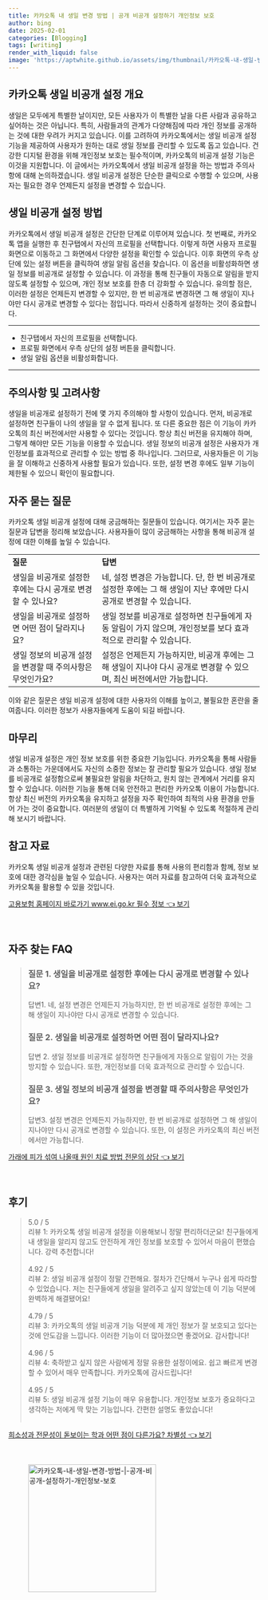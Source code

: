 ```yaml
---
title: 카카오톡 내 생일 변경 방법 | 공개 비공개 설정하기 개인정보 보호
author: bing
date: 2025-02-01
categories: [Blogging]
tags: [writing]
render_with_liquid: false
image: 'https://aptwhite.github.io/assets/img/thumbnail/카카오톡-내-생일-변경-방법-|-공개-비공개-설정하기-개인정보-보호.webp'
---
```



<h2 id='카카오톡 생일 비공개 설정 개요'>카카오톡 생일 비공개 설정 개요</h2>

<p>생일은 모두에게 특별한 날이지만, 모든 사용자가 이 특별한 날을 다른 사람과 공유하고 싶어하는 것은 아닙니다. 특히, 사람들과의 관계가 다양해짐에 따라 개인 정보를 공개하는 것에 대한 우려가 커지고 있습니다. 이를 고려하여 카카오톡에서는 생일 비공개 설정 기능을 제공하여 사용자가 원하는 대로 생일 정보를 관리할 수 있도록 돕고 있습니다. 건강한 디지털 환경을 위해 개인정보 보호는 필수적이며, 카카오톡의 비공개 설정 기능은 이것을 지원합니다. 이 글에서는 카카오톡에서 생일 비공개 설정을 하는 방법과 주의사항에 대해 논의하겠습니다. 생일 비공개 설정은 단순한 클릭으로 수행할 수 있으며, 사용자는 필요한 경우 언제든지 설정을 변경할 수 있습니다.</p>

<h2 id='생일 비공개 설정 방법'>생일 비공개 설정 방법</h2>

<p>카카오톡에서 생일 비공개 설정은 간단한 단계로 이루어져 있습니다. 첫 번째로, 카카오톡 앱을 실행한 후 친구탭에서 자신의 프로필을 선택합니다. 이렇게 하면 사용자 프로필 화면으로 이동하고 그 화면에서 다양한 설정을 확인할 수 있습니다. 이후 화면의 우측 상단에 있는 설정 버튼을 클릭하여 생일 알림 옵션을 찾습니다. 이 옵션을 비활성화하면 생일 정보를 비공개로 설정할 수 있습니다. 이 과정을 통해 친구들이 자동으로 알림을 받지 않도록 설정할 수 있으며, 개인 정보 보호를 한층 더 강화할 수 있습니다. 유의할 점은, 이러한 설정은 언제든지 변경할 수 있지만, 한 번 비공개로 변경하면 그 해 생일이 지나야만 다시 공개로 변경할 수 있다는 점입니다. 따라서 신중하게 설정하는 것이 중요합니다.</p>

<hr />

<ul>
    <li>친구탭에서 자신의 프로필을 선택합니다.</li>
    <li>프로필 화면에서 우측 상단의 설정 버튼을 클릭합니다.</li>
    <li>생일 알림 옵션을 비활성화합니다.</li>
</ul>

<hr />

<h2 id='주의사항 및 고려사항'>주의사항 및 고려사항</h2>

<p>생일을 비공개로 설정하기 전에 몇 가지 주의해야 할 사항이 있습니다. 먼저, 비공개로 설정하면 친구들이 나의 생일을 알 수 없게 됩니다. 또 다른 중요한 점은 이 기능이 카카오톡의 최신 버전에서만 사용할 수 있다는 것입니다. 항상 최신 버전을 유지해야 하며, 그렇게 해야만 모든 기능을 이용할 수 있습니다. 생일 정보의 비공개 설정은 사용자가 개인정보를 효과적으로 관리할 수 있는 방법 중 하나입니다. 그러므로, 사용자들은 이 기능을 잘 이해하고 신중하게 사용할 필요가 있습니다. 또한, 설정 변경 후에도 일부 기능이 제한될 수 있으니 확인이 필요합니다.</p>

<h2 id='자주 묻는 질문'>자주 묻는 질문</h2>

<p>카카오톡 생일 비공개 설정에 대해 궁금해하는 질문들이 있습니다. 여기서는 자주 묻는 질문과 답변을 정리해 보았습니다. 사용자들이 많이 궁금해하는 사항을 통해 비공개 설정에 대한 이해를 높일 수 있습니다.</p>

<table>
    <tr>
        <td><b>질문</b></td>
        <td><b>답변</b></td>
    </tr>
    <tr>
        <td>생일을 비공개로 설정한 후에는 다시 공개로 변경할 수 있나요?</td>
        <td>네, 설정 변경은 가능합니다. 단, 한 번 비공개로 설정한 후에는 그 해 생일이 지난 후에만 다시 공개로 변경할 수 있습니다.</td>
    </tr>
    <tr>
        <td>생일을 비공개로 설정하면 어떤 점이 달라지나요?</td>
        <td>생일 정보를 비공개로 설정하면 친구들에게 자동 알림이 가지 않으며, 개인정보를 보다 효과적으로 관리할 수 있습니다.</td>
    </tr>
    <tr>
        <td>생일 정보의 비공개 설정을 변경할 때 주의사항은 무엇인가요?</td>
        <td>설정은 언제든지 가능하지만, 비공개 후에는 그 해 생일이 지나야 다시 공개로 변경할 수 있으며, 최신 버전에서만 가능합니다.</td>
    </tr>
</table>

<p>이와 같은 질문은 생일 비공개 설정에 대한 사용자의 이해를 높이고, 불필요한 혼란을 줄여줍니다. 이러한 정보가 사용자들에게 도움이 되길 바랍니다.</p>

<h2 id='마무리'>마무리</h2>

<p>생일 비공개 설정은 개인 정보 보호를 위한 중요한 기능입니다. 카카오톡을 통해 사람들과 소통하는 가운데에서도 자신의 소중한 정보는 잘 관리할 필요가 있습니다. 생일 정보를 비공개로 설정함으로써 불필요한 알림을 차단하고, 원치 않는 관계에서 거리를 유지할 수 있습니다. 이러한 기능을 통해 더욱 안전하고 편리한 카카오톡 이용이 가능합니다. 항상 최신 버전의 카카오톡을 유지하고 설정을 자주 확인하여 최적의 사용 환경을 만들어 가는 것이 중요합니다. 여러분의 생일이 더 특별하게 기억될 수 있도록 적절하게 관리해 보시기 바랍니다.</p>

<h2 id='참고 자료'>참고 자료</h2>

<p>카카오톡 생일 비공개 설정과 관련된 다양한 자료를 통해 사용의 편리함과 함께, 정보 보호에 대한 경각심을 높일 수 있습니다. 사용자는 여러 자료를 참고하여 더욱 효과적으로 카카오톡을 활용할 수 있을 것입니다.</p>


<p><a class="click-button" title="고용보험 홈페이지 바로가기 www.ei.go.kr 필수 정보" href="https://aptwhite.github.io/posts/%EA%B3%A0%EC%9A%A9%EB%B3%B4%ED%97%98-%ED%99%88%ED%8E%98%EC%9D%B4%EC%A7%80-%EB%B0%94%EB%A1%9C%EA%B0%80%EA%B8%B0-www.ei.go.kr-%ED%95%84%EC%88%98-%EC%A0%95%EB%B3%B4/" rel="dofollow">고용보험 홈페이지 바로가기 www.ei.go.kr 필수 정보 👈 보기</a></p><br>
<h2 id='자주_찾는_FAQ'>자주 찾는 FAQ</h2>
<div itemscope="" itemtype="https://schema.org/FAQPage"> 
<blockquote> 
<div itemscope="" itemprop="mainEntity" itemtype="https://schema.org/Question"> 
<h3 itemprop="name">질문 1. 생일을 비공개로 설정한 후에는 다시 공개로 변경할 수 있나요?</h3> 
<div itemscope="" itemprop="acceptedAnswer" itemtype="https://schema.org/Answer"> 
<span itemprop="text"> 
<p>답변1. 네, 설정 변경은 언제든지 가능하지만, 한 번 비공개로 설정한 후에는 그 해 생일이 지나야만 다시 공개로 변경할 수 있습니다.</p> 
</span> 
</div> 
</div> 
<div itemscope="" itemprop="mainEntity" itemtype="https://schema.org/Question"> 
<h3 itemprop="name">질문 2. 생일을 비공개로 설정하면 어떤 점이 달라지나요?</h3> 
<div itemscope="" itemprop="acceptedAnswer" itemtype="https://schema.org/Answer"> 
<span itemprop="text"> 
<p>답변 2. 생일 정보를 비공개로 설정하면 친구들에게 자동으로 알림이 가는 것을 방지할 수 있습니다. 또한, 개인정보를 더욱 효과적으로 관리할 수 있습니다.</p> 
</span> 
</div> 
</div> 
<div itemscope="" itemprop="mainEntity" itemtype="https://schema.org/Question"> 
<h3 itemprop="name">질문 3. 생일 정보의 비공개 설정을 변경할 때 주의사항은 무엇인가요?</h3> 
<div itemscope="" itemprop="acceptedAnswer" itemtype="https://schema.org/Answer"> 
<span itemprop="text"> 
<p>답변3. 설정 변경은 언제든지 가능하지만, 한 번 비공개로 설정하면 그 해 생일이 지나야만 다시 공개로 변경할 수 있습니다. 또한, 이 설정은 카카오톡의 최신 버전에서만 가능합니다.</p> 
</span> 
</div> 
</div> 
</blockquote> 
</div>
<p><a class="click-button" title="가래에 피가 섞여 나올때 원인 치료 방법 전문의 상담" href="https://aptwhite.github.io/posts/%EA%B0%80%EB%9E%98%EC%97%90-%ED%94%BC%EA%B0%80-%EC%84%9E%EC%97%AC-%EB%82%98%EC%98%AC%EB%95%8C-%EC%9B%90%EC%9D%B8-%EC%B9%98%EB%A3%8C-%EB%B0%A9%EB%B2%95-%EC%A0%84%EB%AC%B8%EC%9D%98-%EC%83%81%EB%8B%B4/" rel="dofollow">가래에 피가 섞여 나올때 원인 치료 방법 전문의 상담 👈 보기</a></p><br>
<h2 id='후기'>후기</h2>
<div itemscope itemtype="https://schema.org/Product">
  <blockquote>
  <div itemprop="review" itemscope itemtype="https://schema.org/Review">
      <div itemprop="reviewRating" itemscope itemtype="https://schema.org/Rating"> <span itemprop="ratingValue">5.0</span> / <span itemprop="bestRating">5</span> </div>
      <span itemprop="reviewBody">리뷰 1: 카카오톡 생일 비공개 설정을 이용해보니 정말 편리하더군요! 친구들에게 내 생일을 알리지 않고도 안전하게 개인 정보를 보호할 수 있어서 마음이 편했습니다. 강력 추천합니다!</span>
  </div>
  <br>
  <div itemprop="review" itemscope itemtype="https://schema.org/Review">
      <div itemprop="reviewRating" itemscope itemtype="https://schema.org/Rating"> <span itemprop="ratingValue">4.92</span> / <span itemprop="bestRating">5</span> </div>
      <span itemprop="reviewBody">리뷰 2: 생일 비공개 설정이 정말 간편해요. 절차가 간단해서 누구나 쉽게 따라할 수 있었습니다. 저는 친구들에게 생일을 알려주고 싶지 않았는데 이 기능 덕분에 완벽하게 해결됐어요!</span>
  </div>
  <br>
  <div itemprop="review" itemscope itemtype="https://schema.org/Review">
      <div itemprop="reviewRating" itemscope itemtype="https://schema.org/Rating"> <span itemprop="ratingValue">4.79</span> / <span itemprop="bestRating">5</span> </div>
      <span itemprop="reviewBody">리뷰 3: 카카오톡의 생일 비공개 기능 덕분에 제 개인 정보가 잘 보호되고 있다는 것에 안도감을 느낍니다. 이러한 기능이 더 많아졌으면 좋겠어요. 감사합니다!</span>
  </div>
  <br>
  <div itemprop="review" itemscope itemtype="https://schema.org/Review">
      <div itemprop="reviewRating" itemscope itemtype="https://schema.org/Rating"> <span itemprop="ratingValue">4.96</span> / <span itemprop="bestRating">5</span> </div>
      <span itemprop="reviewBody">리뷰 4: 축하받고 싶지 않은 사람에게 정말 유용한 설정이에요. 쉽고 빠르게 변경할 수 있어서 매우 만족합니다. 카카오톡에 감사드립니다!</span>
  </div>
  <br>
  <div itemprop="review" itemscope itemtype="https://schema.org/Review">
      <div itemprop="reviewRating" itemscope itemtype="https://schema.org/Rating"> <span itemprop="ratingValue">4.95</span> / <span itemprop="bestRating">5</span> </div>
      <span itemprop="reviewBody">리뷰 5: 생일 비공개 설정 기능이 매우 유용합니다. 개인정보 보호가 중요하다고 생각하는 저에게 딱 맞는 기능입니다. 간편한 설명도 좋았습니다!</span>
  </div>
  <br>
  </blockquote>
</div>
<p><a class="click-button" title="희소성과 전문성이 돋보이는 학과 어떤 점이 다른가요? 차별성" href="https://aptwhite.github.io/posts/%ED%9D%AC%EC%86%8C%EC%84%B1%EA%B3%BC-%EC%A0%84%EB%AC%B8%EC%84%B1%EC%9D%B4-%EB%8F%8B%EB%B3%B4%EC%9D%B4%EB%8A%94-%ED%95%99%EA%B3%BC-%EC%96%B4%EB%96%A4-%EC%A0%90%EC%9D%B4-%EB%8B%A4%EB%A5%B8%EA%B0%80%EC%9A%94-%EC%B0%A8%EB%B3%84%EC%84%B1/" rel="dofollow">희소성과 전문성이 돋보이는 학과 어떤 점이 다른가요? 차별성 👈 보기</a></p><br>
<figure class="image"><img src="https://aptwhite.github.io/assets/img/thumbnail/카카오톡-내-생일-변경-방법-|-공개-비공개-설정하기-개인정보-보호.webp" alt="카카오톡-내-생일-변경-방법-|-공개-비공개-설정하기-개인정보-보호" width="256" height="256"></figure>